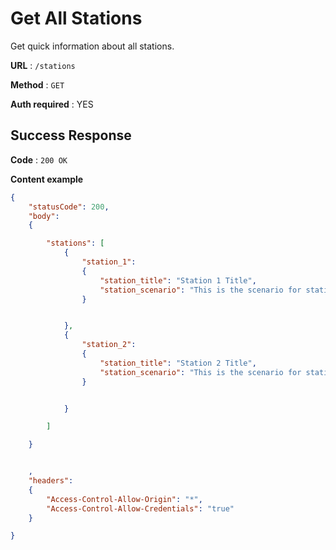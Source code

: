 # Get All Stations

Get quick information about all stations.

**URL** : `/stations`

**Method** : `GET`

**Auth required** : YES

## Success Response

**Code** : `200 OK`

**Content example**

```json
{
    "statusCode": 200,
    "body":
    {

        "stations": [
            {
                "station_1":
                {
                    "station_title": "Station 1 Title",
                    "station_scenario": "This is the scenario for station 1. It is a mock description for the scenario of station 1. Please answer station 1."
                }


            },
            {
                "station_2":
                {
                    "station_title": "Station 2 Title",
                    "station_scenario": "This is the scenario for station 2. It is a mock description for the scenario of station 2. Please answer station 2."
                }


            }

        ]

    }


    ,
    "headers":
    {
        "Access-Control-Allow-Origin": "*",
        "Access-Control-Allow-Credentials": "true"
    }

}
```
